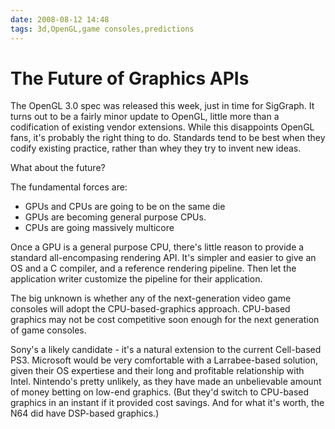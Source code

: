 ```yaml
---
date: 2008-08-12 14:48
tags: 3d,OpenGL,game consoles,predictions
---
```


# The Future of Graphics APIs

The OpenGL 3.0 spec was released this week, just in time for SigGraph. It
turns out to be a fairly minor update to OpenGL, little more than a
codification of existing vendor extensions. While this disappoints OpenGL
fans, it's probably the right thing to do. Standards tend to be best when they
codify existing practice, rather than whey they try to invent new ideas.

What about the future?

The fundamental forces are:

+ GPUs and CPUs are going to be on the same die
+ GPUs are becoming general purpose CPUs.
+ CPUs are going massively multicore

Once a GPU is a general purpose CPU, there's little reason
to provide a standard all-encompasing rendering API. It's simpler and easier
to give an OS and a C compiler, and a reference rendering pipeline. Then let
the application writer customize the pipeline for their application.

The big unknown is whether any of the next-generation video game consoles
will adopt
the CPU-based-graphics approach. CPU-based graphics may not be cost
competitive soon enough for the next generation of game consoles.

Sony's a
likely candidate - it's a natural extension to the current Cell-based PS3.
Microsoft would be very comfortable with a Larrabee-based solution, given
their OS expertiese and their long and profitable relationship with Intel.
Nintendo's pretty unlikely, as they have made an unbelievable amount of money
betting on low-end graphics. (But they'd switch to CPU-based graphics in an
instant if it provided cost savings. And for what it's worth, the N64 did have
DSP-based graphics.)
